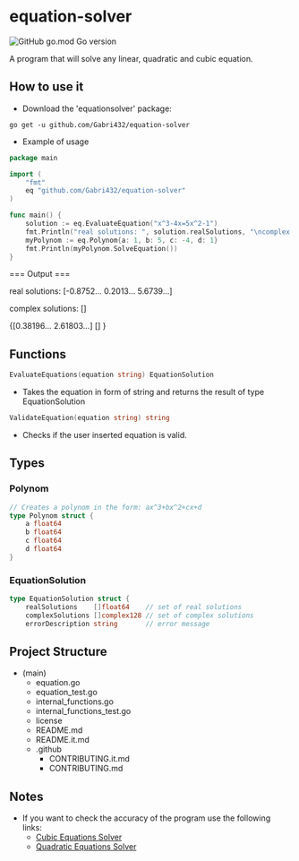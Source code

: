 # equation-solver
![GitHub go.mod Go version](https://img.shields.io/github/go-mod/go-version/Gabri432/equation-solver)

A program that will solve any linear, quadratic and cubic equation.

## How to use it
- Download the 'equationsolver' package:
```
go get -u github.com/Gabri432/equation-solver
```

- Example of usage
```go
package main

import (
    "fmt"
    eq "github.com/Gabri432/equation-solver"
)

func main() {
    solution := eq.EvaluateEquation("x^3-4x=5x^2-1")
    fmt.Println("real solutions: ", solution.realSolutions, "\ncomplex solutions:", solution.complexSolutions)
    myPolynom := eq.Polynom{a: 1, b: 5, c: -4, d: 1}
    fmt.Println(myPolynom.SolveEquation())
}

```
=== Output ===

real solutions: [-0.8752... 0.2013... 5.6739...]

complex solutions: []

{[0.38196... 2.61803...] [] }

## Functions
```go
EvaluateEquations(equation string) EquationSolution
```
  - Takes the equation in form of string and returns the result of type EquationSolution

```go
ValidateEquation(equation string) string
```
  - Checks if the user inserted equation is valid.

## Types
### Polynom
```go
// Creates a polynom in the form: ax^3+bx^2+cx+d
type Polynom struct {
	a float64
	b float64
	c float64
	d float64
}
```
### EquationSolution
```go
type EquationSolution struct {
	realSolutions    []float64    // set of real solutions
	complexSolutions []complex128 // set of complex solutions
	errorDescription string       // error message
```

## Project Structure
- (main)
  - equation.go
  - equation_test.go
  - internal_functions.go
  - internal_functions_test.go
  - license
  - README.md
  - README.it.md
  - .github
    - CONTRIBUTING.it.md
    - CONTRIBUTING.md

## Notes
- If you want to check the accuracy of the program use the following links:
  - [Cubic Equations Solver](https://www.calculatorsoup.com/calculators/algebra/cubicequation.php)
  - [Quadratic Equations Solver](https://www.calculatorsoup.com/calculators/algebra/quadratic-formula-calculator.php)